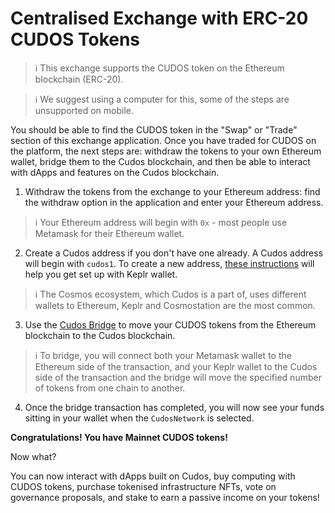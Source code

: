 # Centralised Exchange with ERC-20 CUDOS Tokens
> ℹ️ This exchange supports the CUDOS token on the Ethereum blockchain (ERC-20).

> ℹ️ We suggest using a computer for this, some of the steps are unsupported on mobile.

You should be able to find the CUDOS token in the "Swap" or "Trade" section of this exchange application.
Once you have traded for CUDOS on the platform, the next steps are: withdraw the tokens to your own Ethereum wallet, bridge them to the Cudos blockchain, and then be able to interact with dApps and features on the Cudos blockchain.

1. Withdraw the tokens from the exchange to your Ethereum address: find the withdraw option in the application and enter your Ethereum address.
> ℹ️ Your Ethereum address will begin with `0x` - most people use Metamask for their Ethereum wallet.
2. Create a Cudos address if you don't have one already. A Cudos address will begin with `cudos1`. To create a new address, [these instructions](../minidoc/keplr-create.md) will help you get set up with Keplr wallet. 
> ℹ️ The Cosmos ecosystem, which Cudos is a part of, uses different wallets to Ethereum, Keplr and Cosmostation are the most common.
3. Use the [Cudos Bridge](https://bridge.cudos.org/) to move your CUDOS tokens from the Ethereum blockchain to the Cudos blockchain.
> ℹ️ To bridge, you will connect both your Metamask wallet to the Ethereum side of the transaction, and your Keplr wallet to the Cudos side of the transaction and the bridge will move the specified number of tokens from one chain to another.
4. Once the bridge transaction has completed, you will now see your funds sitting in your wallet when the `CudosNetwork` is selected.

**Congratulations! You have Mainnet CUDOS tokens!**

Now what?

You can now interact with dApps built on Cudos, buy computing with CUDOS tokens, purchase tokenised infrastructure NFTs, vote on governance proposals, and stake to earn a passive income on your tokens!